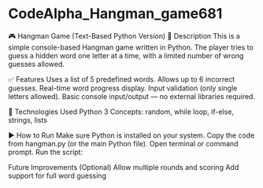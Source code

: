 # CodeAlpha_Hangman_game681
🎮 Hangman Game (Text-Based Python Version)
📌 Description
This is a simple console-based Hangman game written in Python. The player tries to guess a hidden word one letter at a time, with a limited number of wrong guesses allowed.

✅ Features
Uses a list of 5 predefined words.
Allows up to 6 incorrect guesses.
Real-time word progress display.
Input validation (only single letters allowed).
Basic console input/output — no external libraries required.

🔧 Technologies Used
Python 3
Concepts: random, while loop, if-else, strings, lists

▶️ How to Run
Make sure Python is installed on your system.
Copy the code from hangman.py (or the main Python file).
Open terminal or command prompt.
Run the script:

 Future Improvements (Optional)
Allow multiple rounds and scoring
Add support for full word guessing
